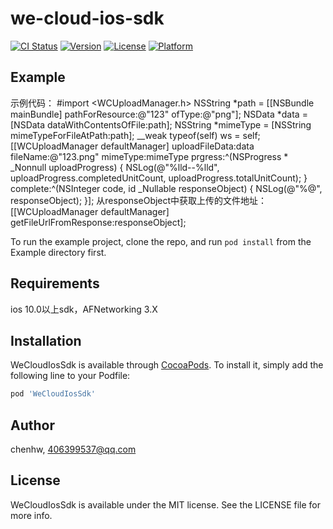 # we-cloud-ios-sdk

[![CI Status](https://img.shields.io/travis/chenhw/WeCloudIosSdk.svg?style=flat)](https://travis-ci.org/chenhw/WeCloudIosSdk)
[![Version](https://img.shields.io/cocoapods/v/WeCloudIosSdk.svg?style=flat)](https://cocoapods.org/pods/WeCloudIosSdk)
[![License](https://img.shields.io/cocoapods/l/WeCloudIosSdk.svg?style=flat)](https://cocoapods.org/pods/WeCloudIosSdk)
[![Platform](https://img.shields.io/cocoapods/p/WeCloudIosSdk.svg?style=flat)](https://cocoapods.org/pods/WeCloudIosSdk)

## Example

示例代码：
#import <WCUploadManager.h>
NSString *path = [[NSBundle mainBundle] pathForResource:@"123" ofType:@"png"];
NSData *data = [NSData dataWithContentsOfFile:path];
NSString *mimeType = [NSString mimeTypeForFileAtPath:path];
__weak typeof(self) ws = self;
[[WCUploadManager defaultManager] uploadFileData:data fileName:@"123.png" mimeType:mimeType prgress:^(NSProgress * _Nonnull uploadProgress) {
    NSLog(@"%lld--%lld", uploadProgress.completedUnitCount, uploadProgress.totalUnitCount);
} complete:^(NSInteger code, id  _Nullable responseObject) {
    NSLog(@"%@", responseObject);
}];
从responseObject中获取上传的文件地址：
[[WCUploadManager defaultManager] getFileUrlFromResponse:responseObject];

To run the example project, clone the repo, and run `pod install` from the Example directory first.

## Requirements
ios 10.0以上sdk，AFNetworking 3.X

## Installation

WeCloudIosSdk is available through [CocoaPods](https://cocoapods.org). To install
it, simply add the following line to your Podfile:

```ruby
pod 'WeCloudIosSdk'
```

## Author

chenhw, 406399537@qq.com

## License

WeCloudIosSdk is available under the MIT license. See the LICENSE file for more info.
